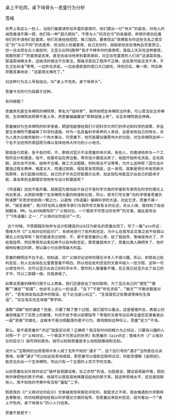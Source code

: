 桌上不吃肉，桌下啃骨头--思童行为分析

雪峰


    世界上有这么一些人，当他们被邀请参加丰盛的宴席时，他们摆出一付“伟大”的姿态，对他人的诚恳邀请不屑一顾，他们有一种“超凡脱俗”，不愿与人“同流合污”的高傲感，即使你使劲拉着他们的手请他们赴宴席，他们总是扭扭捏捏，推三阻四，要表现出“我哪能与你这些无名之辈交往”的“与众不同”的态度来，但当别人吃着宴席，自己无份时，就偷偷地坐在墙角旮旯里哭泣，但一旦出现在众人面前时，又显示出阿Q那种“我才不稀罕你的宴席呢，我祖上天天吃这种宴席，我都吃腻了”的豪放姿态来，甚至会自动地来到宴席桌前，对正在吃宴席的人们说“这道菜却盐，那道菜味精太多，这碗汤的做法不合章法，那碟凉菜加工程序不正确，这些菜可能没洗干净，不合卫生标准”等等，一边吹毛求疵，一边会借尝尝的借口大口吞吃，待吃完后，嘴一擦，然后再郑重其事地说：“这宴席太难吃了。”

    对这种行为古人早有结论，叫“桌上不吃肉，桌下啃骨头”。

    思童今天的行为就属于这种。

    有何根据？

    思童原先是生命禅院的禅院草，草名为“瑶岭草”，虽然他把生命禅院当作家，可心思没在生命禅院，生命禅院说耶稣不是上帝，而思童偏偏要说“耶稣就是上帝”。与生命禅院貌合神离。

    思童被封为生命禅院的科学使者，期望他能够给我们介绍科学大师们的传记和科学的成果，并监督生命禅院不要偏离了科学的道路，作为一名具备科学素养的人来说，这是发挥自己的特长，并为人类大众做贡献的一个伟大事业，可思童不，他可能要创建更伟大的功勋，对生命禅院这样一个名不见经传的家园视为难以发挥他伟大作为的小小地方。

    那就各行其是，各干各的呗，不，那绝对显示不出思童的伟大来。有些人，你邀请他参与一个工程的设计和建造，他不，他喜欢站在旁边看，等你设计建造出来了，他就开始吹毛求疵，左右挑剔，说形态不对称，结构不合理，施工方法粗糙，材料用法不当等等，为什么这样呢？因为设计建造过程太费神，难度太大，而通过挑剔，很容易发现瑕疵，这一发现，就象是哥伦布发现新大陆那样，会引起轰动效应，自己的才华也正好能展示出来，如此轻松地能显示出自己的超卓才能，谁会笨到去脚踏实地地参与设计和建造呢？

    《传道篇》迟迟不能开篇，就是因为我怕由于自己不是科学方面的学者和专家而在科学的理论上闹出笑话，从而影响整个生命禅院大厦的辉煌和壮丽，所以，我专们写文章“向科学使者思童负荆请罪”并恳求他助我一臂之力，以避免《传道篇》偏离科学的大道，对此乞求，思童不屑一顾，“婉言谢绝”，我只好在网上搜索专家们与我所写文章有关的论述，天从人缘，我找到了由谷锐翻译，MR。SLAVON撰写的“广义相对论，一个极其不可思议的世界”的文章，据此我写出了“《传道篇》之一：广义相对论的启示”一文。

     这个时候，不愿脚踏实地参与设计和建造的以AIE为新名的思童出现了，写了一篇“aie评述：雪峰大作《广义相对论的启示》”，系统地进行了批判和否定，为什么在我写此文章之前不给我以理论上的指导呢？我可是请求过他呀，不，那不是思童的心思，给了我指导，雪峰就伟大了，不给我指导，然后等我写出来后再予以批判和否定，那思童就伟大了，思童比商人精明多了，他仔细地权衡过利弊，想以最小付出获得最大利益。

    思童的精明还不在于此，他知道，对广义相对论这样的理论许多人不感兴趣，所以，即使自己批判否定，别人也会绕在云里雾里看不明白，所以他在批判否定的文章中缀入一些方程，这样一可以唬住外行，也可以显示出自己的科学水平，管你别人看懂看不懂，反正我已经显示出了自己的才华，可以二郎腿一翘，优哉游哉了。

    如果说思童的精明只限于以上两条，我们还是低估了他的聪明，为了显示自己的“理性”“儒雅”“谦逊”“和蔼”，他会写上这么一些话语：“在下”不是“吹毛求疵”，“敝文”“不敢说都是对的”，“若有朋友指出其中的错误，在下必当虚心纠正”，“言语冒犯之处敬请雪峰先生海涵”，“实在有实先生体面”等字样。

    谁敢“误解”他的谦虚？但是，只要了解了整个过程，我们就可以看出，这是惺惺作态，表面上的谦逊掩盖不了实质上的傲慢，为何不给予我以前期指导？等我的文章写出后再全盘否定接着装出一副“慈善”的面孔，这根本不是光明磊落的君子行为，做戏做到这种份上，思童“定力”不浅。

    那么，是不是思童的“评述”就是定论呢？正确呢？我没有时间和精力与之辩论，只要有兴趣的人对照一下《广义相对论，一个极其不可思议的世界》和思童的《aie评述：雪峰大作〈广义相对论的启示〉》就可辨别真伪，就可以知晓思童是多么地孤陋寡闻和无知。

    说什么“互联网的出现使得许多人成了无所不知的‘通才’”，这个加引号的“通才”当然是在讥讽雪峰，如果“通才”可以如此轻易地成就，那思童可以借助互联网试试，你能否理解《金刚经》，能否也办出一个生命禅院，写出只有一个主题的上百万字的文章。

    以前思童在驳斥我时说过“破坏容易建设难，反之亦然”的话，也就是说，建设容易破坏难，假如用炸弹把他的房子炸掉，他就可以很容易地再建设起他的房子来。就这种思维水平，还总是挑剔他人，真不知他的字典中有没有“羞耻”二字。

    假若我的《广义相对论的启示》文章被其他宾客批评批判，我是求之不得，我会像遇到大师那样去尊敬他，热切地期望他给我以科学理论方面的指导，但思童出来批判否定，就可看出一个“桌上不吃肉，桌下啃骨头”的小人行经来。

    思童不是君子！



